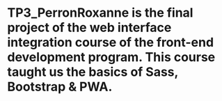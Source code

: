 # TP3_PerronRoxanne is the final project of the web interface integration course of the front-end development program. This course taught us the basics of Sass, Bootstrap & PWA.
